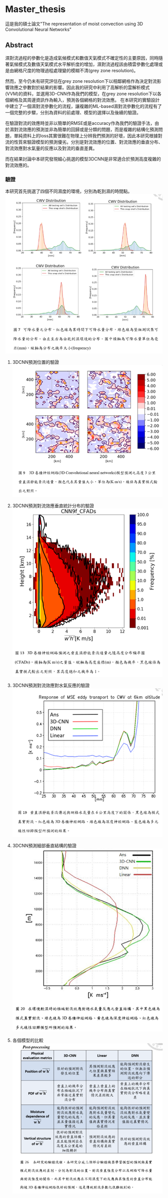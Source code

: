 # Master_thesis

這是我的碩士論文"The representation of moist convection using 3D Convolutional Neural Networks"  
## Abstract
  濕對流過程的參數化是造成氣候模式和數值天氣模式不確定性的主要原因，同時隨著氣候模式及數值天氣模式水平解析度的增加，濕對流過程該由積雲參數化處理或是由網格尺度的物理過程處理變的模糊不清(grey zone resolution)。
	  
  然而，至今仍未有研究評估在grey zone resolution下以相鄰網格作為決定對流影響效應之參數對於結果的影響。因此我的研究中利用了高解析的雲解析模式(VVM)的資料，並選用3D-CNN作為我們的模型，在grey zone resolution下以各個網格及其周邊資訊作為輸入，預測各個網格的對流效應。
	在本研究的實驗設計中建立了一個濕對流參數化的流程，讓複雜的ML-based濕對流參數化的流程有了一個完整的步驟，分別為資料的前處理、模型的選擇以及後續的驗證。
  
在驗證對流的效應時並非以簡單的RMSE或是accuracy作為我們的驗證手法，由於濕對流效應的預測並非為簡單的回歸或是分類的問題，而是複雜的結構化預測問題，單純資料上的loss其實很難在物理上分辨我們預測的好壞，因此本研究根據對流的性質來驗證模型的預測優劣。分別是對流效應的位置、對流效應的垂直分布、對流效應對水氣量的反應以及對流的垂直差異。
  
而在結果討論中本研究發現細心挑選的模型3DCNN是非常適合於預測高度複雜的對流效應的。

### 驗證
  
本研究首先挑選了四個不同濕度的環境，分別為乾到濕的時間點。
![image](https://github.com/r05229014/Master_thesis/blob/master/img/2.PNG)
  
1. 3DCNN預測位置的驗證
![image](https://github.com/r05229014/Master_thesis/blob/master/img/1.PNG)
  
2. 3DCNN預測對流效應垂直統計分布的驗證
![image](https://github.com/r05229014/Master_thesis/blob/master/img/3.PNG)
  
3. 3DCNN預測對流效應對水氣反應的驗證
![image](https://github.com/r05229014/Master_thesis/blob/master/img/4.PNG)
  
4. 3DCNN預測細部垂直結構的驗證
![image](https://github.com/r05229014/Master_thesis/blob/master/img/5.PNG)
  
5. 各個模型的比較
![image](https://github.com/r05229014/Master_thesis/blob/master/img/6.PNG)
